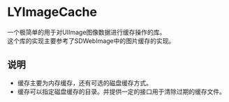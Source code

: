 # LYImageCache
一个极简单的用于对UIImage图像数据进行缓存操作的库。   
这个库的实现主要参考了SDWebImage中的图片缓存的实现。   

## 说明   
* 缓存主要为内存缓存，还有可选的磁盘缓存方式。
* 缓存可以指定磁盘缓存的目录。并提供一定的接口用于清除过期的缓存文件。

